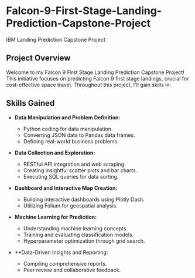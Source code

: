 # Falcon-9-First-Stage-Landing-Prediction-Capstone-Project
IBM Landing Prediction Capstone Project

## Project Overview

Welcome to my Falcon 9 First Stage Landing Prediction Capstone Project! This initiative focuses on predicting Falcon 9 first stage landings, crucial for cost-effective space travel. Throughout this project, I'll gain skills in:

## Skills Gained

- **Data Manipulation and Problem Definition:**

	- Python coding for data manipulation.
	- Converting JSON data to Pandas data frames.
	- Defining real-world business problems.

- **Data Collection and Exploration:**

	- RESTful API integration and web scraping.
	- Creating insightful scatter plots and bar charts.
	- Executing SQL queries for data sorting.

- **Dashboard and Interactive Map Creation:**

	- Building interactive dashboards using Plotly Dash.
	- Utilizing Folium for geospatial analysis.

- **Machine Learning for Prediction:**

	- Understanding machine learning concepts.
	- Training and evaluating classification models.
	- Hyperparameter optimization through grid search.

- **Data-Driven Insights and Reporting:

	- Compiling comprehensive reports.
	- Peer review and collaborative feedback.

